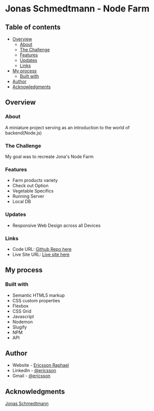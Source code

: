 # Jonas Schmedtmann - Node Farm

## Table of contents

- [Overview](#overview)
  - [About](#about)
  - [The Challenge](#the-challenge)
  - [Features](#features)
  - [Updates](#updates)
  - [Links](#links)
- [My process](#my-process)
  - [Built with](#built-with)
- [Author](#author)
- [Acknowledgments](#acknowledgments)

## Overview

### About

A miniature project serving as an introduction to the world of backend(Node.js)

### The Challenge

My goal was to recreate Jona's Node Farm

### Features

- Farm products variety
- Check out Option
- Vegetable Specifics
- Running Server
- Local DB

### Updates

- Responsive Web Design across all Devices

### Links

- Code URL: [Github Repo here](https://github.com/gitEricsson/Node-Farm)
- Live Site URL: [Live site here](https://ericsson-node-farm.netlify.app/)

## My process

### Built with

- Semantic HTML5 markup
- CSS custom properties
- Flexbox
- CSS Grid
- Javascript
- Nodemon
- Slugify
- NPM
- API

## Author

- Website - [Ericsson Raphael](https://github.com/gitEricsson)
- LinkedIn - [@ericsson](www.linkedin.com/in/ericssonraphael)
- Gmail - [@ericsson](ericssonraphael@gmail.com)

## Acknowledgments

[Jonas Schmedtmann](https://github.com/jonasschmedtmann)
